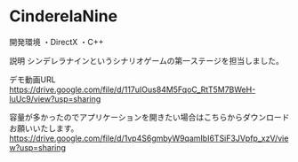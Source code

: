 # CinderelaNine

開発環境
・DirectX
・C++

説明
シンデレラナインというシナリオゲームの第一ステージを担当しました。

デモ動画URL
https://drive.google.com/file/d/117uIOus84M5FqoC_RtT5M7BWeH-luUc9/view?usp=sharing

容量が多かったのでアプリケーションを開きたい場合はこちらからダウンロードお願いいたします。
https://drive.google.com/file/d/1vp4S6gmbyW9qamIbI6TSiF3JVpfp_xzV/view?usp=sharing
